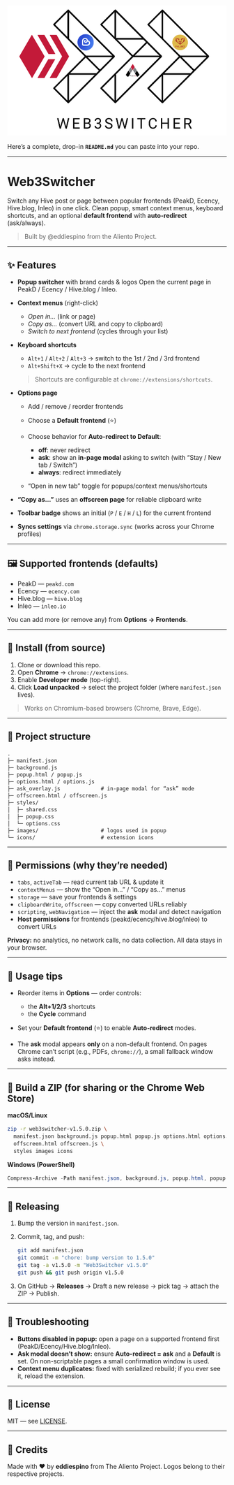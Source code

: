 ![Cover Web3Switcher][dev]

[dev]: images/web3SwitcherCover.png

Here’s a complete, drop-in **`README.md`** you can paste into your repo.

---

# Web3Switcher

Switch any Hive post or page between popular frontends (PeakD, Ecency, Hive.blog, Inleo) in one click. Clean popup, smart context menus, keyboard shortcuts, and an optional **default frontend** with **auto-redirect** (ask/always).

> Built by @eddiespino from the Aliento Project.

---

## ✨ Features

* **Popup switcher** with brand cards & logos
  Open the current page in PeakD / Ecency / Hive.blog / Inleo.
* **Context menus** (right-click)

  * *Open in…* (link or page)
  * *Copy as…* (convert URL and copy to clipboard)
  * *Switch to next frontend* (cycles through your list)
* **Keyboard shortcuts**

  * `Alt+1` / `Alt+2` / `Alt+3` → switch to the 1st / 2nd / 3rd frontend
  * `Alt+Shift+X` → cycle to the next frontend

  > Shortcuts are configurable at `chrome://extensions/shortcuts`.
* **Options page**

  * Add / remove / reorder frontends
  * Choose a **Default frontend** (⭐)
  * Choose behavior for **Auto-redirect to Default**:

    * **off**: never redirect
    * **ask**: show an **in-page modal** asking to switch (with “Stay / New tab / Switch”)
    * **always**: redirect immediately
  * “Open in new tab” toggle for popups/context menus/shortcuts
* **“Copy as…”** uses an **offscreen page** for reliable clipboard write
* **Toolbar badge** shows an initial (`P` / `E` / `H` / `L`) for the current frontend
* **Syncs settings** via `chrome.storage.sync` (works across your Chrome profiles)

---

## 🖼 Supported frontends (defaults)

* PeakD — `peakd.com`
* Ecency — `ecency.com`
* Hive.blog — `hive.blog`
* Inleo — `inleo.io`

You can add more (or remove any) from **Options → Frontends**.

---

## 🔧 Install (from source)

1. Clone or download this repo.
2. Open **Chrome** → `chrome://extensions`.
3. Enable **Developer mode** (top-right).
4. Click **Load unpacked** → select the project folder (where `manifest.json` lives).

> Works on Chromium-based browsers (Chrome, Brave, Edge).

---

## 📁 Project structure

```
.
├─ manifest.json
├─ background.js
├─ popup.html / popup.js
├─ options.html / options.js
├─ ask_overlay.js             # in-page modal for “ask” mode
├─ offscreen.html / offscreen.js
├─ styles/
│  ├─ shared.css
│  ├─ popup.css
│  └─ options.css
├─ images/                    # logos used in popup
└─ icons/                     # extension icons
```

---

## 🔐 Permissions (why they’re needed)

* `tabs`, `activeTab` — read current tab URL & update it
* `contextMenus` — show the “Open in…” / “Copy as…” menus
* `storage` — save your frontends & settings
* `clipboardWrite`, `offscreen` — copy converted URLs reliably
* `scripting`, `webNavigation` — inject the **ask** modal and detect navigation
* **Host permissions** for frontends (peakd/ecency/hive.blog/inleo) to convert URLs

**Privacy:** no analytics, no network calls, no data collection. All data stays in your browser.

---

## 🧭 Usage tips

* Reorder items in **Options** — order controls:

  * the **Alt+1/2/3** shortcuts
  * the **Cycle** command
* Set your **Default frontend** (⭐) to enable **Auto-redirect** modes.
* The **ask** modal appears **only** on a non-default frontend.
  On pages Chrome can’t script (e.g., PDFs, `chrome://`), a small fallback window asks instead.

---

## 🧪 Build a ZIP (for sharing or the Chrome Web Store)

**macOS/Linux**

```bash
zip -r web3switcher-v1.5.0.zip \
  manifest.json background.js popup.html popup.js options.html options.js ask_overlay.js \
  offscreen.html offscreen.js \
  styles images icons
```

**Windows (PowerShell)**

```powershell
Compress-Archive -Path manifest.json, background.js, popup.html, popup.js, options.html, options.js, ask_overlay.js, offscreen.html, offscreen.js, styles, images, icons -DestinationPath web3switcher-v1.5.0.zip
```

---

## 🚀 Releasing

1. Bump the version in `manifest.json`.
2. Commit, tag, and push:

   ```bash
   git add manifest.json
   git commit -m "chore: bump version to 1.5.0"
   git tag -a v1.5.0 -m "Web3Switcher v1.5.0"
   git push && git push origin v1.5.0
   ```
3. On GitHub → **Releases** → Draft a new release → pick tag → attach the ZIP → Publish.

---

## 🐞 Troubleshooting

* **Buttons disabled in popup:** open a page on a supported frontend first (PeakD/Ecency/Hive.blog/Inleo).
* **Ask modal doesn’t show:** ensure **Auto-redirect = ask** and a **Default** is set. On non-scriptable pages a small confirmation window is used.
* **Context menu duplicates:** fixed with serialized rebuild; if you ever see it, reload the extension.

---

## 📜 License

MIT — see [LICENSE](LICENSE).

---

## 🙌 Credits

Made with ❤️ by **eddiespino** from The Aliento Project.
Logos belong to their respective projects.
